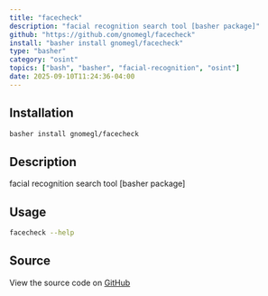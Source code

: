 ```yaml
---
title: "facecheck"
description: "facial recognition search tool [basher package]"
github: "https://github.com/gnomegl/facecheck"
install: "basher install gnomegl/facecheck"
type: "basher"
category: "osint"
topics: ["bash", "basher", "facial-recognition", "osint"]
date: 2025-09-10T11:24:36-04:00
---
```


## Installation

```bash
basher install gnomegl/facecheck
```

## Description

facial recognition search tool [basher package]

## Usage

```bash
facecheck --help
```

## Source

View the source code on [GitHub](https://github.com/gnomegl/facecheck)
